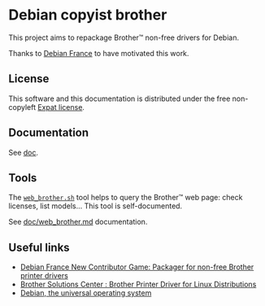 Debian copyist brother
======================

This project aims to repackage Brother™ non-free drivers for Debian.

Thanks to [Debian France](https://france.debian.net/) to have motivated this work.

License
-------

This software and this documentation is distributed under the free non-copyleft [Expat license](LICENSE.md).

Documentation
-------------

See [doc](doc).

Tools
-----

The [`web_brother.sh`](tools/web_brother.sh) tool helps to query the Brother™ web page: check licenses, list models… This tool is self-documented.

See [doc/web_brother.md](web_brother) documentation.

Useful links
------------

* [Debian France New Contributor Game: Packager for non-free Brother printer drivers](https://wiki.debian.org/DebianFrance/NewContributorGame#Packager_for_non-free_Brother_printer_drivers)
* [Brother Solutions Center : Brother Printer Driver for Linux Distributions](http://welcome.solutions.brother.com/bsc/public_s/id/linux/en/download_prn.html)
* [Debian, the universal operating system](https://www.debian.org/)
